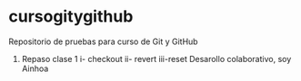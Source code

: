 # cursogitygithub
Repositorio de pruebas para curso de Git y GitHub

1) Repaso clase 1
    i-  checkout
    ii- revert
    iii-reset
Desarollo colaborativo, soy Ainhoa

